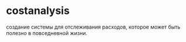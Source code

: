 # costanalysis
создание системы для отслеживания расходов, которое может быть полезно в повседневной жизни.
